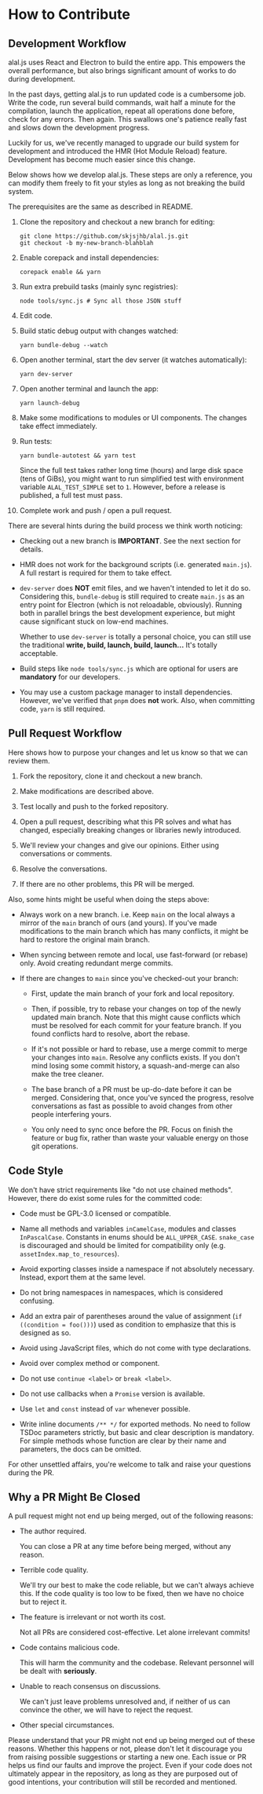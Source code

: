 # How to Contribute

## Development Workflow

alal.js uses React and Electron to build the entire app. This empowers the overall performance, but also brings significant amount of works to do during development.

In the past days, getting alal.js to run updated code is a cumbersome job. Write the code, run several build commands, wait half a minute for the compilation, launch the application, repeat all operations done before, check for any errors. Then again. This swallows one's patience really fast and slows down the development progress.

Luckily for us, we've recently managed to upgrade our build system for development and introduced the HMR (Hot Module Reload) feature. Development has become much easier since this change.

Below shows how we develop alal.js. These steps are only a reference, you can modify them freely to fit your styles as long as not breaking the build system.

The prerequisites are the same as described in README.

1. Clone the repository and checkout a new branch for editing:
   
   ```shell
   git clone https://github.com/skjsjhb/alal.js.git
   git checkout -b my-new-branch-blahblah
   ```

2. Enable corepack and install dependencies:
   
   ```shell
   corepack enable && yarn
   ```

3. Run extra prebuild tasks (mainly sync registries):
   
   ```shell
   node tools/sync.js # Sync all those JSON stuff
   ```

4. Edit code.

5. Build static debug output with changes watched:
   
   ```shell
   yarn bundle-debug --watch
   ```

6. Open another terminal, start the dev server (it watches automatically):
   
   ```shell
   yarn dev-server
   ```

7. Open another terminal and launch the app:
   
   ```shell
   yarn launch-debug
   ```

8. Make some modifications to modules or UI components. The changes take effect immediately.

9. Run tests:
   
   ```shell
   yarn bundle-autotest && yarn test
   ```
   
   Since the full test takes rather long time (hours) and large disk space (tens of GiBs), you might want to run simplified test with environment variable `ALAL_TEST_SIMPLE` set to `1`. However, before a release is published, a full test must pass.

10. Complete work and push / open a pull request.

There are several hints during the build process we think worth noticing:

- Checking out a new branch is **IMPORTANT**. See the next section for details.

- HMR does not work for the background scripts (i.e. generated `main.js`). A full restart is required for them to take effect.

- `dev-server` does **NOT** emit files, and we haven't intended to let it do so. Considering this, `bundle-debug` is still required to create `main.js` as an entry point for Electron (which is not reloadable, obviously). Running both in parallel brings the best development experience, but might cause significant stuck on low-end machines.
  
  Whether to use `dev-server` is totally a personal choice, you can still use the traditional **write, build, launch, build, launch...** It's totally acceptable.

- Build steps like `node tools/sync.js` which are optional for users are **mandatory** for our developers.

- You may use a custom package manager to install dependencies. However, we've verified that `pnpm` does **not** work. Also, when committing code, `yarn` is still required.

## Pull Request Workflow

Here shows how to purpose your changes and let us know so that we can review them.

1. Fork the repository, clone it and checkout a new branch.

2. Make modifications are described above.

3. Test locally and push to the forked repository.

4. Open a pull request, describing what this PR solves and what has changed, especially breaking changes or libraries newly introduced.

5. We'll review your changes and give our opinions. Either using conversations or comments.

6. Resolve the conversations.

7. If there are no other problems, this PR will be merged.

Also, some hints might be useful when doing the steps above:

- Always work on a new branch. i.e. Keep `main` on the local always a mirror of the `main` branch of ours (and yours). If you've made modifications to the main branch which has many conflicts, it might be hard to restore the original main branch.

- When syncing between remote and local, use fast-forward (or rebase) only. Avoid creating redundant merge commits.

- If there are changes to `main` since you've checked-out your branch:
  
  - First, update the main branch of your fork and local repository.
  
  - Then, if possible, try to rebase your changes on top of the newly updated main branch. Note that this might cause conflicts which must be resolved for each commit for your feature branch. If you found conflicts hard to resolve, abort the rebase.
  
  - If it's not possible or hard to rebase, use a merge commit to merge your changes into `main`. Resolve any conflicts exists. If you don't mind losing some commit history, a squash-and-merge can also make the tree cleaner.
  
  - The base branch of a PR must be up-do-date before it can be merged. Considering that, once you've synced the progress, resolve conversations as fast as possible to avoid changes from other people interfering yours.
  
  - You only need to sync once before the PR. Focus on finish the feature or bug fix, rather than waste your valuable energy on those git operations.

## Code Style

We don't have strict requirements like "do not use chained methods". However, there do exist some rules for the committed code:

- Code must be GPL-3.0 licensed or compatible.

- Name all methods and variables `inCamelCase`, modules and classes `InPascalCase`. Constants in enums should be `ALL_UPPER_CASE`. `snake_case` is discouraged and should be limited for compatibility only (e.g. `assetIndex.map_to_resources`).

- Avoid exporting classes inside a namespace if not absolutely necessary. Instead, export them at the same level.

- Do not bring namespaces in namespaces, which is considered confusing.

- Add an extra pair of parentheses around the value of assignment (`if ((condition = foo()))`) used as condition to emphasize that this is designed as so.

- Avoid using JavaScript files, which do not come with type declarations.

- Avoid over complex method or component.

- Do not use `continue <label>` or `break <label>`.

- Do not use callbacks when a `Promise` version is available.

- Use `let` and `const` instead of `var` whenever possible.

- Write inline documents `/** */` for exported methods. No need to follow TSDoc parameters strictly, but basic and clear description is mandatory. For simple methods whose function are clear by their name and parameters, the docs can be omitted.

For other unsettled affairs, you're welcome to talk and raise your questions during the PR.

## Why a PR Might Be Closed

A pull request might not end up being merged, out of the following reasons:

- The author required.
  
  You can close a PR at any time before being merged, without any reason.

- Terrible code quality.
  
  We'll try our best to make the code reliable, but we can't always achieve this. If the code quality is too low to be fixed, then we have no choice but to reject it.

- The feature is irrelevant or not worth its cost.
  
  Not all PRs are considered cost-effective. Let alone irrelevant commits!

- Code contains malicious code.
  
  This will harm the community and the codebase. Relevant personnel will be dealt with **seriously**.

- Unable to reach consensus on discussions.
  
  We can't just leave problems unresolved and, if neither of us can convince the other, we will have to reject the request.

- Other special circumstances.

Please understand that your PR might not end up being merged out of these reasons. Whether this happens or not, please don't let it discourage you from raising possible suggestions or starting a new one. Each issue or PR helps us find our faults and improve the project. Even if your code does not ultimately appear in the repository, as long as they are purposed out of good intentions, your contribution will still be recorded and mentioned.
